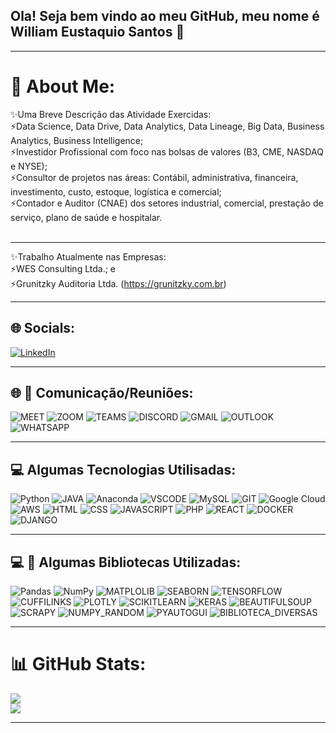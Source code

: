 ## Ola! Seja bem vindo ao meu GitHub, meu nome é William Eustaquio Santos 👋
___________________________________________________________________________________________________________________________________________________________________________________________________________________________

# 💫 About Me:
✨Uma Breve Descrição das Atividade Exercidas:<br>⚡Data Science, Data Drive, Data Analytics, Data Lineage, Big Data, Business Analytics, Business Intelligence; <br>⚡Investidor Profissional com foco nas bolsas de valores (B3, CME, NASDAQ e NYSE); <br>⚡Consultor de projetos nas áreas:  Contábil, administrativa, financeira, investimento, custo, estoque, logística e comercial;  <br>⚡Contador e Auditor (CNAE) dos setores industrial, comercial, 
prestação de serviço, plano de saúde e hospitalar.<br><br>  
___________________________________________________________________________________________________________________________________________________________________________________________________________________________

✨Trabalho Atualmente nas Empresas:<br>⚡WES Consulting Ltda.; e<br>⚡Grunitzky Auditoria Ltda. (https://grunitzky.com.br)
___________________________________________________________________________________________________________________________________________________________________________________________________________________________

## 🌐 Socials:
[![LinkedIn](https://img.shields.io/badge/LinkedIn-0A66C2?logo=linkedin&logoColor=white&style=for-the-badge)](https://linkedin.com/in/william-eustaquio-santos-0a106a117) 
___________________________________________________________________________________________________________________________________________________________________________________________________________________________

## 🌐 💫 Comunicação/Reuniões:
![MEET](https://img.shields.io/badge/*Meet*-00897B?logo=google-meet&logoColor=white&style=for-the-badge) ![ZOOM](https://img.shields.io/badge/*Zoom*-2D8CFF?logo=zoom&logoColor=white&style=for-the-badge) ![TEAMS](https://img.shields.io/badge/*Teams*-6264A7?logo=microsoft-teams&logoColor=white&style=for-the-badge) ![DISCORD](https://img.shields.io/badge/*Discord*-5865F2?logo=discord&logoColor=white&style=for-the-badge) ![GMAIL](https://img.shields.io/badge/*Gmail*-EA4335?logo=gmail&logoColor=white&style=for-the-badge) ![OUTLOOK](https://img.shields.io/badge/*Outlook*-0078D4?logo=microsoft-outlook&logoColor=white&style=for-the-badge) ![WHATSAPP](https://img.shields.io/badge/*WhatsApp*-25D366?logo=whatsapp&logoColor=white&style=for-the-badge)
___________________________________________________________________________________________________________________________________________________________________________________________________________________________

## 💻 Algumas Tecnologias Utilisadas:
![Python](https://img.shields.io/badge/*python*-3670A0?style=for-the-badge&logo=python&logoColor=ffdd54) ![JAVA](https://img.shields.io/badge/*Java*-ED8B00?logo=java&logoColor=white&style=for-the-badge)  ![Anaconda](https://img.shields.io/badge/*Anaconda*-%3344A833.svg?style=for-the-badge&logo=anaconda&logoColor=white) ![VSCODE](https://img.shields.io/badge/VS_Code-007ACC?logo=visual-studio-code&logoColor=white&style=for-the-badge) ![MySQL](https://img.shields.io/badge/*mysql*-%23150458.svg?style=for-the-badge&logo=mysql&logoColor=white) ![GIT](https://img.shields.io/badge/*GIT/GITHUB*-fc6d26?style=for-the-badge&logo=git&logoColor=white)  ![Google Cloud](https://img.shields.io/badge/*GoogleCloud*-%234285F4.svg?style=for-the-badge&logo=google-cloud&logoColor=white) ![AWS](https://img.shields.io/badge/*AWS*-%23FF9900.svg?style=for-the-badge&logo=amazon-aws&logoColor=white) ![HTML](https://img.shields.io/badge/*HTML*-239120?logo=html5&logoColor=white&style=for-the-badge) ![CSS](https://img.shields.io/badge/*CSS*-fc6d26?logo=css3&logoColor=white&style=for-the-badge) ![JAVASCRIPT](https://img.shields.io/badge/*JavaScript*-F7DF1E?logo=javascript&logoColor=black&style=for-the-badge) ![PHP](https://img.shields.io/badge/*PHP*-777BB4?logo=php&logoColor=white&style=for-the-badge) ![REACT](https://img.shields.io/badge/*React*-20232A?logo=react&logoColor=61DAFB&style=for-the-badge) ![DOCKER](https://img.shields.io/badge/*Docker*-2496ED?logo=docker&logoColor=white&style=for-the-badge) ![DJANGO](https://img.shields.io/badge/*Django*-092E20?style=for-the-badge&logo=django&logoColor=green)
___________________________________________________________________________________________________________________________________________________________________________________________________________________________

## 💻 💫 Algumas Bibliotecas Utilizadas:
 ![Pandas](https://img.shields.io/badge/*pandas*-%23150458.svg?style=for-the-badge&logo=pandas&logoColor=white) ![NumPy](https://img.shields.io/badge/*numpy*-%23013243.svg?style=for-the-badge&logo=numpy&logoColor=white) ![MATPLOLIB](https://img.shields.io/badge/*Matplolib*-ED8B00?logo=java&logoColor=white&style=for-the-badge) ![SEABORN](https://img.shields.io/badge/*Seaborn*-239120?logo=java&logoColor=white&style=for-the-badge) ![TENSORFLOW](https://img.shields.io/badge/*Tensorflow*-3670A0?logo=java&logoColor=white&style=for-the-badge)  ![CUFFILINKS](https://img.shields.io/badge/*Cufflinks*-5865F2?logo=java&logoColor=white&style=for-the-badge)  ![PLOTLY](https://img.shields.io/badge/*Plotly*-092E20?logo=java&logoColor=white&style=for-the-badge) ![SCIKITLEARN](https://img.shields.io/badge/*Scikit_Learn*-%3344A833?logo=java&logoColor=white&style=for-the-badge) ![KERAS](https://img.shields.io/badge/*Keras*-007ACC?logo=java&logoColor=white&style=for-the-badge) ![BEAUTIFULSOUP](https://img.shields.io/badge/*BeautifulSoup*-EA4335?logo=java&logoColor=white&style=for-the-badge) ![SCRAPY](https://img.shields.io/badge/*Scrapy*-20232A?logo=java&logoColor=white&style=for-the-badge) ![NUMPY_RANDOM](https://img.shields.io/badge/*Nump_Random*-239120?logo=java&logoColor=white&style=for-the-badge) ![PYAUTOGUI](https://img.shields.io/badge/*Py_Auto_Gui*-F7DF1E?logo=java&logoColor=white&style=for-the-badge) ![BIBLIOTECA_DIVERSAS](https://img.shields.io/badge/*Diversas_Bibliotecas..._Infinitas*-%23150458?logo=java&logoColor=white&style=for-the-badge)
___________________________________________________________________________________________________________________________________________________________________________________________________________________________

# 📊 GitHub Stats:
![](https://github-readme-stats.vercel.app/api?username=WilliamESantos&theme=radical&hide_border=false&include_all_commits=false&count_private=false)<br/> ![](https://github-readme-streak-stats.herokuapp.com/?user=WilliamESantos&theme=radical&hide_border=false)<br/>
___________________________________________________________________________________________________________________________________________________________________________________________________________________________

<!-- Proudly created with GPRM ( https://gprm.itsvg.in ) -->


